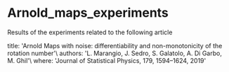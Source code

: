 # Arnold_maps_experiments
Results of the experiments related to the following article


title: 'Arnold Maps with noise: differentiability and non-monotonicity of the rotation number'\\
authors: 'L. Marangio, J. Sedro, S. Galatolo, A. Di Garbo, M. Ghil'\\
where: 'Journal of Statistical Physics, 179, 1594–1624, 2019'
